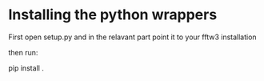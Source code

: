 # Installing the python wrappers

First open setup.py and in the relavant part point it to your fftw3 installation

then run:

pip install .
